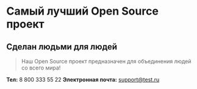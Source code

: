 # Самый лучший Open Source проект

## Сделан людьми для людей

> Наш Open Source проект предназначен для объединения людей со всего мира!

**Тел:** 8 800 333 55 22
**Электронная почта:** support@test.ru

